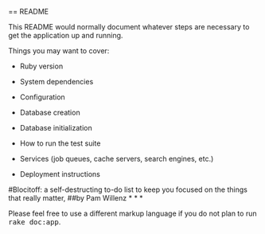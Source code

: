 == README

This README would normally document whatever steps are necessary to get the
application up and running.

Things you may want to cover:

* Ruby version

* System dependencies

* Configuration

* Database creation

* Database initialization

* How to run the test suite

* Services (job queues, cache servers, search engines, etc.)

* Deployment instructions

#Blocitoff: a self-destructing to-do list to keep you focused on the things that really matter, 
##by Pam Willenz * * *


Please feel free to use a different markup language if you do not plan to run
<tt>rake doc:app</tt>.
